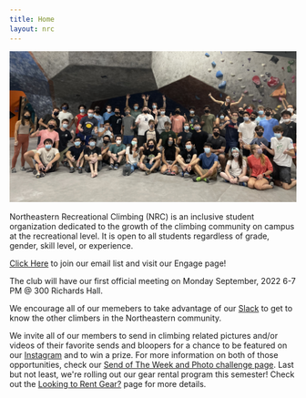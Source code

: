 ```yaml
---
title: Home
layout: nrc
---
```

![The Northeastern Recreational Climbing club](/images/NRC_2022.jpg)

Northeastern Recreational Climbing (NRC) is an inclusive student organization dedicated to the growth of the climbing community on campus at the recreational level. It is open to all students regardless of grade, gender, skill level, or experience.

[Click Here](https://neu.campuslabs.com/engage/organization/northeastern-rec-climbing) to join our email list and visit our Engage page!

The club will have our first official meeting on Monday September, 2022 6-7 PM @ 300 Richards Hall. 

We encourage all of our memebers to take advantage of our [Slack](https://join.slack.com/t/nurecclimbing/shared_invite/enQtMjk1MDgxNzE5MjgzLTU1ZGIzZDIyZDM2NTY1YmJmZjQ4NTU3ZWM1NTdjNGVmNmRjN2EzNGY2YjhmODUxMTZhOTJhMjU1NGQ1MjY3ZjM) to get to know the other climbers in the Northeastern community. 

 We invite all of our members to send in climbing related pictures and/or videos of their favorite sends and bloopers for a chance to be featured on our [Instagram](https://www.instagram.com/nurecclimbing/) and to win a prize. For more information on both of those opportunities, check our [Send of The Week and Photo challenge page](https://northeasternclimbing.github.io/nrc/challenges/). Last but not least, we're rolling out our gear rental program this semester! Check out the [Looking to Rent Gear?](https://northeasternclimbing.github.io/nrc/gear_rental/) page for more details.


